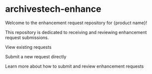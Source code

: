 # archivestech-enhance


Welcome to the enhancement request repository for {product name}!

This repository is dedicated to receiving and reviewing enhancement request submissions.

View existing requests

Submit a new request directly

Learn more about how to submit and review enhancement requests

